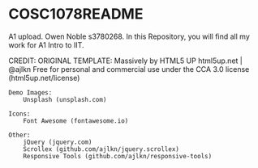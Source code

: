 # COSC1078README
A1 upload.
Owen Noble s3780268.
In this Repository, you will find all my work for A1 Intro to IIT.

CREDIT: 
ORIGINAL TEMPLATE: Massively by HTML5 UP
html5up.net | @ajlkn
Free for personal and commercial use under the CCA 3.0 license (html5up.net/license)

	Demo Images:
		Unsplash (unsplash.com)

	Icons:
		Font Awesome (fontawesome.io)

	Other:
		jQuery (jquery.com)
		Scrollex (github.com/ajlkn/jquery.scrollex)
		Responsive Tools (github.com/ajlkn/responsive-tools)
